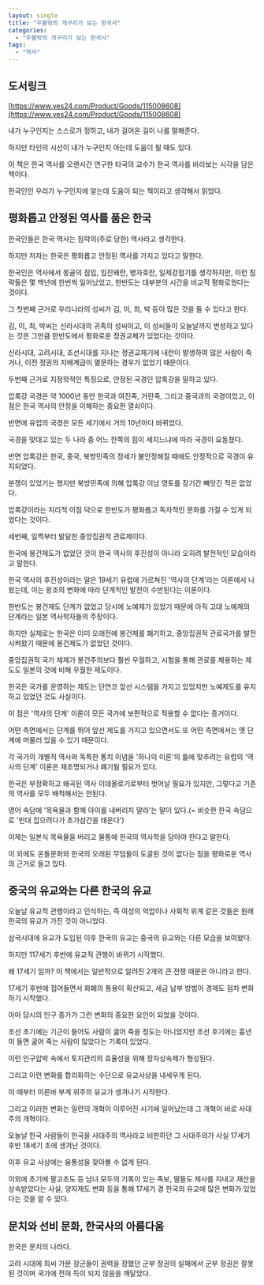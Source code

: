 ```yaml
---
layout: single
title: "우물밖의 개구리가 보는 한국사"
categories:
  - "우물밖의 개구리가 보는 한국사"
tags:
  - "역사"
---
```


## 도서링크

[https://www.yes24.com/Product/Goods/115008608](https://www.yes24.com/Product/Goods/115008608)

내가 누구인지는 스스로가 정하고, 내가 걸어온 길이 나를 말해준다.

하지만 타인의 시선이 내가 누구인지 아는데 도움이 될 때도 있다.

이 책은 한국 역사를 오랜시간 연구한 타국의 교수가 한국 역사를 바라보는 시각을 담은 책이다.

한국인인 우리가 누구인지에 알는데 도움이 되는 책이라고 생각해서 읽었다.

## 평화롭고 안정된 역사를 품은 한국

한국인들은 한국 역사는 침략의(주로 당한) 역사라고 생각한다.

하지만 저자는 한국은 평화롭고 안정된 역사를 가지고 있다고 말한다.

한국인은 역사에서 몽골의 침입, 임진왜란, 병자호란, 일제강점기를 생각하지만, 이런 침략들은 몇 백년에 한번씩 일어났었고, 한반도는 대부분의 시간을 비교적 평화로웠다는 것이다.

그 첫번째 근거로 우리나라의 성씨가 김, 이, 최, 박 등이 많은 것을 들 수 있다고 한다.

김, 이, 최, 박씨는 신라시대의 귀족의 성씨이고, 이 성씨들이 오늘날까지 번성하고 있다는 것은 그만큼 한반도에서 평화로운 정권교체가 있었다는 것이다.

신라시대, 고려시대, 조선시대를 지나는 정권교체기에 내란이 발생하여 많은 사람이 죽거나, 이전 정권의 지배계급이 멸문하는 경우가 없었기 때문이다.

두번째 근거로 지정학적인 특징으로, 안정된 국경인 압록강을 말하고 있다.

압록강 국경은 약 1000년 동안 한국과 여진족, 거란족, 그리고 중국과의 국경이었고, 이 점은 한국 역사의 안정을 이해하는 중요한 열쇠이다.

반면에 유럽의 국경은 모든 세기에서 거의 10년마다 바뀌었다.

국경을 맞대고 있는 두 나라 중 어느 한쪽의 힘이 세지느냐에 따라 국경이 요동쳤다.

반면 압록강은 한국, 중국, 북방민족의 정세가 불안정해질 때에도 안정적으로 국경이 유지되었다.

분쟁이 있었기는 했지만 북방민족에 의해 압록강 이남 영토를 장기간 빼앗긴 적은 없었다.

압록강이라는 지리적 이점 덕으로 한반도가 평화롭고 독자적인 문화를 가질 수 있게 되었다는 것이다.

세번째, 일찍부터 발달한 중앙집권적 관료제이다.

한국에 봉건제도가 없었던 것이 한국 역사의 후진성이 아니라 오히려 발전적인 모습이라고 말한다.

한국 역사의 후진성이라는 말은 19세기 유럽에 가르쳐진 '역사의 단계'라는 이론에서 나왔는데, 이는 왕조의 변화에 따라 단계적인 발전이 수반된다는 이론이다.

한반도는 봉건제도 단계가 없었고 당시에 노예제가 있었기 때문에 아직 고대 노예제의 단계라는 일본 역사학자들의 주장이다.

하지만 실제로는 한국은 이미 오래전에 봉건제를 폐기하고, 중앙집권적 관료국가를 발전시켜왔기 때문에 봉건제도가 없었던 것이다.

중앙집권적 국가 체제가 봉건주의보다 훨씬 우월하고, 시험을 통해 관료를 채용하는 제도도 일본의 것에 비해 우월한 제도이다.

한국은 국가를 운영하는 제도는 단연코 앞선 시스템을 가지고 있었지만 노예제도를 유지하고 있었던 것도 사실이다.

이 점은 '역사의 단계' 이론이 모든 국가에 보편적으로 적용할 수 없다는 증거이다.

어떤 측면에서는 단계를 뛰어 앞선 제도를 가지고 있으면서도 또 어떤 측면에서는 옛 단계에 머물러 있을 수 있기 때문이다.

각 국가의 개별적 역사와 독특한 통치 이념을 '하나의 이론'의 틀에 맞추려는 유럽의 '역사의 단계' 이론은 재조명되거나 폐기될 필요가 있다.

한국은 부정확하고 왜곡된 역사 이데올로기로부터 벗어날 필요가 있지만, 그렇다고 기존의 역사를 모두 배척해서는 안된다.

영어 속담에 '목욕물과 함께 아이를 내버리지 말라'는 말이 있다.(= 비슷한 한국 속담으로 '빈대 잡으려다가 초가삼간을 태운다')

이제는 일본식 목욕물을 버리고 물통에 한국의 역사학을 담아야 한다고 말한다.

이 외에도 온돌문화와 한국의 오래된 무덤들이 도굴된 것이 없다는 점을 평화로운 역사의 근거로 들고 있다.

## 중국의 유교와는 다른 한국의 유교

오늘날 유교적 관행이라고 인식하는, 즉 여성의 억압이나 사회적 위계 같은 것들은 원래 한국의 유교가 가진 것이 아니었다.

삼국시대에 유교가 도입된 이후 한국의 유교는 중국의 유교와는 다른 모습을 보여왔다.

하지만 117세기 후반에 유교적 관행이 바뀌기 시작했다.

왜 17세기 일까? 이 책에서는 일반적으로 알려진 2개의 큰 전쟁 때문은 아니라고 한다.

17세기 후반에 접어들면서 화폐의 통용이 확산되고, 세금 납부 방법이 경제도 점차 변화하기 시작했다.

아마 당시의 인구 증가가 그런 변화의 중요한 요인이 되었을 것이다.

조선 초기에는 기근이 들어도 사람이 굶어 죽을 정도는 아니었지만 조선 후기에는 흉년이 들면 굶어 죽는 사람이 많았다는 기록이 있었다.

이런 인구압박 속에서 토지관리의 효율성을 위해 장자상속제가 형성된다.

그리고 이런 변화를 합리화하는 수단으로 유교사상을 내세우게 된다.

이 때부터 이른바 부계 위주의 유교가 생겨나기 시작한다.

그리고 이러한 변화는 일련의 개혁이 이루어진 시기에 일어났는데 그 개혁이 바로 사대주의 개혁이다.

오늘날 한국 사람들이 한국을 사대주의 역사라고 비판하던 그 사대주의가 사실 17세기 후반 18세기 초에 생겨난 것이다.

이후 유교 사상에는 융통성을 찾아볼 수 없게 된다.

이외에 초기에 팔고조도 등 남녀 모두의 기록이 있는 족보, 딸들도 제사를 지내고 재산을 상속받았다는 사실, 양자제도 변화 등을 통해 17세기 경 한국의 유교에 많은 변화가 있었다는 것을 알 수 있다. 

## 문치와 선비 문화, 한국사의 아름다움

한국은 문치의 나라다.

고려 시대에 최씨 가문 장군들이 권력을 장했던 군부 정권의 실패에서 군부 정권은 잘못된 것이며 국가에 전혀 득이 되지 않음을 깨달았다.






